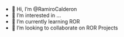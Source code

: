 - 👋 Hi, I’m @RamiroCalderon
- 👀 I’m interested in ...
- 🌱 I’m currently learning ROR
- 💞️ I’m looking to collaborate on ROR Projects

<!---
RamiroCalderon/RamiroCalderon is a ✨ special ✨ repository because its `README.md` (this file) appears on your GitHub profile.
You can click the Preview link to take a look at your changes.
--->
